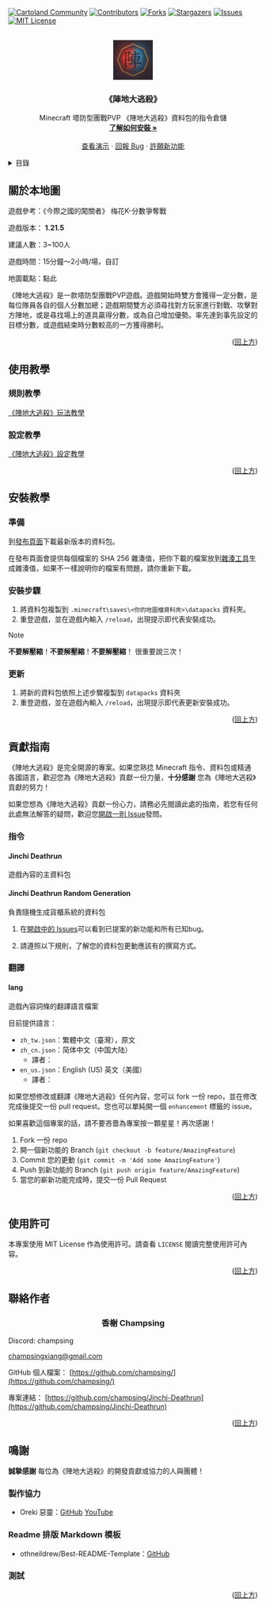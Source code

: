 <!-- Improved compatibility of back to top link: See: https://github.com/othneildrew/Best-README-Template/pull/73 -->
<a id="readme-top"></a>
<!--
*** Thanks for checking out the Best-README-Template. If you have a suggestion
*** that would make this better, please fork the repo and create a pull request
*** or simply open an issue with the tag "enhancement".
*** Don't forget to give the project a star!
*** Thanks again! Now go create something AMAZING! :D
-->



<!-- PROJECT SHIELDS -->
<!--
*** I'm using markdown "reference style" links for readability.
*** Reference links are enclosed in brackets [ ] instead of parentheses ( ).
*** See the bottom of this document for the declaration of the reference variables
*** for contributors-url, forks-url, etc. This is an optional, concise syntax you may use.
*** https://www.markdownguide.org/basic-syntax/#reference-style-links
-->
[![Cartoland Community][cartoland-shield]][cartoland-url]
[![Contributors][contributors-shield]][contributors-url]
[![Forks][forks-shield]][forks-url]
[![Stargazers][stars-shield]][stars-url]
[![Issues][issues-shield]][issues-url]
[![MIT License][license-shield]][license-url]



<!-- PROJECT LOGO -->
<br />
<div align="center">
  <a href="https://github.com/champsing/Jinchi-Deathrun">
    <img src="images/Jinchi Deathrun Logo.png" alt="Logo" width="80" height="80">
  </a>

<h3 align="center">《陣地大逃殺》</h3>
  <p align="center">
    Minecraft 塔防型團戰PVP 《陣地大逃殺》資料包的指令倉儲
    <br />
    <a href="#安裝教學"><strong>了解如何安裝 »</strong></a>
    <br />
    <br />
    <a href="https://github.com/champsing/Jinchi-Deathrun">查看演示</a>
    ·
    <a href="https://github.com/champsing/Jinchi-Deathrun/issues/new?labels=bug&template=bug-report---.md">回報 Bug</a>
    ·
    <a href="https://github.com/champsing/Jinchi-Deathrun/issues/new?labels=enhancement&template=feature-request---.md">許願新功能</a>
  </p>
</div>



<!-- TABLE OF CONTENTS -->
<details>
  <summary>目錄</summary>
  <ol>
    <li><a href="#關於本地圖">關於本地圖</a></li>
    <li><a href="#使用教學">使用教學</a></li>
    <li>
      <a href="#安裝教學">安裝教學</a>
      <ul>
        <li><a href="#準備">準備</a></li>
        <li><a href="#安裝步驟">安裝步驟</a></li>
      </ul>
    </li>
    <li><a href="#貢獻指南">貢獻指南</a></li>
    <li><a href="#使用許可">使用許可</a></li>
    <li><a href="#聯絡作者">聯絡作者</a></li>
    <li><a href="#鳴謝">鳴謝</a></li>
  </ol>
</details>


<!-- ABOUT THE PROJECT -->
## 關於本地圖

<!-- [![Product Name Screen Shot]][product-screenshot] -->

遊戲參考：《今際之國的闖關者》 梅花K-分數爭奪戰

遊戲版本： **1.21.5**

建議人數：3~100人

遊戲時間：15分鐘～2小時/場，自訂

地圖載點：點此

《陣地大逃殺》是一款塔防型團戰PVP遊戲。遊戲開始時雙方會獲得一定分數，是每位隊員各自的個人分數加總；遊戲期間雙方必須尋找對方玩家進行對戰、攻擊對方陣地，或是尋找場上的道具贏得分數，或為自己增加優勢。率先達到事先設定的目標分數，或遊戲結束時分數較高的一方獲得勝利。


<p align="right">(<a href="#readme-top">回上方</a>)</p>


<!-- USAGE EXAMPLES -->
## 使用教學
### 規則教學

[《陣地大逃殺》玩法教學](https://docs.google.com/document/d/13DN1XVfx8GLBMqpHVgBwiKtkdb5Y66AMiOXcsnJQLxI/edit#heading=h.csa3qtth73)

<!-- ROADMAP -->
### 設定教學

[《陣地大逃殺》設定教學]()

<p align="right">(<a href="#readme-top">回上方</a>)</p>


<!-- Getting Started -->
## 安裝教學

### 準備

到[發布頁面](https://github.com/champsing/Jinchi-Deathrun/releases)下載最新版本的資料包。

在發布頁面會提供每個檔案的 SHA 256 雜湊值，把你下載的檔案放到[雜湊工具](https://emn178.github.io/online-tools/sha256_checksum.html)生成雜湊值，如果不一樣說明你的檔案有問題，請你重新下載。

### 安裝步驟

1. 將資料包複製到 `.minecraft\saves\<你的地圖檔資料夾>\datapacks` 資料夾。
2. 重登遊戲，並在遊戲內輸入 `/reload`，出現提示即代表安裝成功。

> [!NOTE]
> __**不要解壓縮**__！__**不要解壓縮**__！__**不要解壓縮**__！ 很重要說三次！

### 更新

1. 將新的資料包依照上述步驟複製到 `datapacks` 資料夾
2. 重登遊戲，並在遊戲內輸入 `/reload`，出現提示即代表更新安裝成功。

<p align="right">(<a href="#readme-top">回上方</a>)</p>


<!-- CONTRIBUTING -->
## 貢獻指南

《陣地大逃殺》是完全開源的專案。如果您熟捻 Minecraft 指令、資料包或精通各國語言，歡迎您為《陣地大逃殺》貢獻一份力量，**十分感謝** 您為《陣地大逃殺》貢獻的努力！

如果您想為《陣地大逃殺》貢獻一份心力，請務必先閱讀此處的指南，若您有任何此處無法解答的疑問，歡迎您[開啟一則 Issue](https://github.com/champsing/Jinchi-Deathrun/issues/new?labels=additional_question&template=additional_question---.md)發問。

### 指令

#### Jinchi Deathrun
遊戲內容的主資料包
#### Jinchi Deathrun Random Generation
負責隨機生成貨櫃系統的資料包

1. 在[開啟中的 Issues](https://github.com/champsing/Jinchi-Deathrun/issues)可以看到已提案的新功能和所有已知bug。

2. 請遵照以下規則，了解您的資料包更動應該有的撰寫方式。

### 翻譯

#### lang
遊戲內容詞條的翻譯語言檔案

目前提供語言：
- `zh_tw.json`：繁體中文（臺灣），原文 <br />
- `zh_cn.json`：简体中文（中国大陆）<br />
  - 譯者：
- `en_us.json`：English (US) 英文（美國）<br />
  - 譯者：

如果您想修改或翻譯《陣地大逃殺》任何內容，您可以 fork 一份 repo，並在修改完成後提交一份 pull request。您也可以單純開一個 `enhancement` 標籤的 issue。

如果喜歡這個專案的話，請不要吝嗇為專案按一顆星星！再次感謝！

1. Fork 一份 repo
2. 開一個新功能的 Branch (`git checkout -b feature/AmazingFeature`)
3. Commit 您的更動 (`git commit -m 'Add some AmazingFeature'`)
4. Push 到新功能的 Branch (`git push origin feature/AmazingFeature`)
5. 當您的嶄新功能完成時，提交一份 Pull Request

<p align="right">(<a href="#readme-top">回上方</a>)</p>



<!-- LICENSE -->
## 使用許可

本專案使用 MIT License 作為使用許可。請查看 `LICENSE` 閱讀完整使用許可內容。

<p align="right">(<a href="#readme-top">回上方</a>)</p>



<!-- CONTACT -->
## 聯絡作者

<h3 align="center">香榭 Champsing</h3>

Discord: champsing

champsingxiang@gmail.com

GitHub 個人檔案： [https://github.com/champsing/](https://github.com/champsing/)

專案連結： [https://github.com/champsing/Jinchi-Deathrun](https://github.com/champsing/Jinchi-Deathrun)

<p align="right">(<a href="#readme-top">回上方</a>)</p>



<!-- ACKNOWLEDGMENTS -->
## 鳴謝

**誠摯感謝** 每位為《陣地大逃殺》的開發貢獻或協力的人與團體！

### 製作協力
* Oreki 惡靈：[GitHub](https://github.com/oreki200407) [YouTube](https://youtube.com/@oreki20)
### Readme 排版 Markdown 模板
* othneildrew/Best-README-Template：[GitHub](https://github.com/othneildrew/Best-README-Template)
### 測試

<p align="right">(<a href="#readme-top">回上方</a>)</p>



<!-- MARKDOWN LINKS & IMAGES -->
<!-- https://www.markdownguide.org/basic-syntax/#reference-style-links -->

[cartoland-shield]: https://img.shields.io/discord/886936474723950603

[cartoland-url]: https://discord.gg/UMYxwHyRNE

[contributors-shield]: https://img.shields.io/github/contributors/champsing/Jinchi-Deathrun.svg?style=for-the-badge

[contributors-url]: https://github.com/champsing/Jinchi-Deathrun/graphs/contributors

[forks-shield]: https://img.shields.io/github/forks/champsing/Jinchi-Deathrun.svg?style=for-the-badge

[forks-url]: https://github.com/champsing/Jinchi-Deathrun/network/members

[stars-shield]: https://img.shields.io/github/stars/champsing/Jinchi-Deathrun.svg?style=for-the-badge

[stars-url]: https://github.com/champsing/Jinchi-Deathrun/stargazers

[issues-shield]: https://img.shields.io/github/issues/champsing/Jinchi-Deathrun.svg?style=for-the-badge

[issues-url]: https://github.com/champsing/Jinchi-Deathrun/issues

[license-shield]: https://img.shields.io/github/license/champsing/Jinchi-Deathrun.svg?style=for-the-badge

[license-url]: https://github.com/champsing/Jinchi-Deathrun/blob/master/LICENSE.txt

[lobby-screenshot]: images/screenshot.png